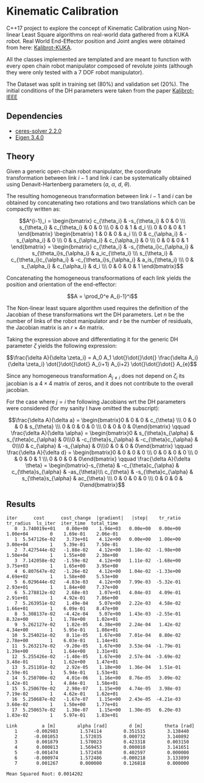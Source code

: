 # Kinematic Calibration

C++17 project to explore the concept of Kinematic Calibration using Non-linear Least Square algorithms on real-world data gathered from a KUKA robot.
Real World End-Effector position and Joint angles were obtained from here: [Kalibrot-KUKA](https://github.com/cursi36/Kalibrot/tree/master/RealRobotsData/KUKA_IIWA_LBR14).

All the classes implemented are templated and are meant to function with every open chain robot manipulator composed of revolute joints (although they were only tested with a 7 DOF robot manipulator).

The Dataset was split in training set (80%) and validation set (20%). The initial conditions of the DH parameters were taken from the paper [Kalibrot-IEEE](https://ieeexplore.ieee.org/abstract/document/9635859)

## Dependencies
- [ceres-solver 2.2.0](https://github.com/ceres-solver/ceres-solver)
- [Eigen 3.4.0](https://gitlab.com/libeigen/eigen)

## Theory
Given a generic open-chain robot manipulator, the coordinate transformation between link $i-1$ and link $i$ can be systematically obtained using Denavit-Hartenberg parameters ($a$, $\alpha$, $d$, $\theta$).

The resulting homogeneous transformation between link $i-1$ and $i$ can be obtained by concatenating two rotations and two translations which can be compactly written as:

$$A^{i-1}_i = 
\begin{bmatrix} c_{\theta_i} & -s_{\theta_i} & 0 & 0 \\\ s_{\theta_i} & c_{\theta_i} & 0 & 0 \\\ 0 & 0 & 1 & d_i \\\ 0 & 0 & 0 & 1 \end{bmatrix} 
\begin{bmatrix} 1 & 0 & 0 & a_i \\\ 0 & c_{\alpha_i} & -s_{\alpha_i} & 0 \\\ 0 & s_{\alpha_i} & c_{\alpha_i} & 0 \\\ 0 & 0 & 0 & 1 \end{bmatrix} = 
\begin{bmatrix} c_{\theta_i} & -s_{\theta_i}c_{\alpha_i} & s_{\theta_i}s_{\alpha_i} & a_ic_{\theta_i} \\\ s_{\theta_i} & c_{\theta_i}c_{\alpha_i} & -c_{\theta_i}s_{\alpha_i} & a_is_{\theta_i} \\\ 0 & s_{\alpha_i} & c_{\alpha_i} & d_i \\\ 0 & 0 & 0 & 1 \end{bmatrix}$$

Concatenating the homogeneous transfoormations of each link yields the position and orientation of the end-effector:

$$A = \prod_0^e A_{i-1}^i$$

The Non-linear least square algorithm used requires the definition of the Jacobian of these transformations wrt the DH parameters. Let $n$ be the number of links of the robot manipulator and $r$ be the number of residuals, the Jacobian matrix is an $r \times 4n$ matrix.

Taking the expression above and differentiating it for the generic DH parameter $\zeta$ yields the following expression:

$$\frac{\delta A}{\delta \zeta_i} = A_0 A_1 \dot{}\dot{}\dot{} \frac{\delta A_i}{\delta \zeta_i} \dot{}\dot{}\dot{} A_{i+1} A_{i+2} \dot{}\dot{}\dot{} A_{e}$$

Since any homogeneous transformation $A_{j \ne i}$ does not depend on $\zeta_i$ its jacobian is a $4\times 4$ matrix of zeros, and it does not contribute to the overall jacobian.

For the case where $j = i$ the following Jacobians wrt the DH parameters were considered (for my sanity I have omitted the subscript):

$$\frac{\delta A}{\delta a} = \begin{bmatrix}0 & 0 & 0 & c_{\theta} \\\ 0 & 0 & 0 & s_{\theta} \\\ 0 & 0 & 0 & 0 \\\ 0 & 0 & 0 & 0\end{bmatrix}
\qquad
\frac{\delta A}{\delta \alpha} = \begin{bmatrix}0 & s_{\theta}s_{\alpha} & s_{\theta}c_{\alpha} & 0\\\0 & -c_{\theta}s_{\alpha} & -c_{\theta}c_{\alpha} & 0\\\0 & c_{\alpha} & -s_{\alpha} & 0\\\0 & 0 & 0 & 0\end{bmatrix}
\qquad
\frac{\delta A}{\delta d} = \begin{bmatrix}0 & 0 & 0 & 0 \\\ 0 & 0 & 0 & 0 \\\ 0 & 0 & 0 & 1 \\\ 0 & 0 & 0 & 0\end{bmatrix}
\qquad
\frac{\delta A}{\delta \theta} = \begin{bmatrix}-s_{\theta} & -c_{\theta}c_{\alpha} & c_{\theta}s_{\alpha} & -as_{\theta}\\\ c_{\theta} & -s_{\theta}c_{\alpha} & s_{\theta}s_{\alpha} & ac_{\theta} \\\ 0 & 0 & 0 & 0 \\\ 0 & 0 & 0 & 0\end{bmatrix}$$

## Results

```console
iter      cost      cost_change  |gradient|   |step|    tr_ratio  tr_radius  ls_iter  iter_time  total_time
   0  3.740019e+01    0.00e+00    1.94e+03   0.00e+00   0.00e+00  1.00e+04        0    1.69e-01    2.06e-01
   1  5.547126e-02    3.73e+01    4.12e+00   0.00e+00   1.00e+00  3.00e+04        1    5.39e-01    7.50e-01
   2  7.427544e-02   -1.88e-02    4.12e+00   1.18e-02  -1.98e+00  1.50e+04        1    1.55e+00    2.30e+00
   3  7.142058e-02   -1.59e-02    4.12e+00   1.11e-02  -1.68e+00  3.75e+03        1    1.65e+00    3.95e+00
   4  6.807647e-02   -1.26e-02    4.12e+00   1.04e-02  -1.33e+00  4.69e+02        1    1.58e+00    5.53e+00
   5  6.029644e-02   -4.83e-03    4.12e+00   7.99e-03  -5.32e-01  2.93e+01        1    1.84e+00    7.37e+00
   6  5.278812e-02    2.68e-03    1.07e+01   4.04e-03   4.09e-01  2.91e+01        1    4.92e-01    7.86e+00
   7  5.263951e-02    1.49e-04    5.07e+00   2.22e-03   4.58e-02  1.66e+01        1    6.09e-01    8.47e+00
   8  5.308137e-02   -4.42e-04    5.07e+00   1.43e-03  -2.55e-01  8.32e+00        1    1.78e+00    1.02e+01
   9  5.262127e-02    1.82e-05    4.38e+00   2.24e-04   1.42e-02  4.34e+00        1    5.95e-01    1.08e+01
  10  5.254021e-02    8.11e-05    1.67e+00   7.01e-04   8.80e-02  2.78e+00        1    6.03e-01    1.14e+01
  11  5.263217e-02   -9.20e-05    1.67e+00   3.53e-04  -1.79e-01  1.39e+00        1    1.64e+00    1.31e+01
  12  5.255426e-02   -1.40e-05    1.67e+00   2.57e-04  -3.69e-02  3.48e-01        1    1.62e+00    1.47e+01
  13  5.251101e-02    2.92e-05    1.18e+00   1.36e-04   1.51e-01  2.59e-01        1    5.94e-01    1.53e+01
  14  5.250700e-02    4.01e-06    1.16e+00   8.76e-05   3.09e-02  1.42e-01        1    4.84e-01    1.58e+01
  15  5.250670e-02    2.98e-07    1.15e+00   4.74e-05   3.98e-03  7.19e-02        1    4.62e-01    1.62e+01
  16  5.250687e-02   -1.67e-07    1.15e+00   2.43e-05  -4.21e-03  3.60e-02        1    1.50e+00    1.77e+01
  17  5.250657e-02    1.30e-07    1.15e+00   1.30e-05   6.20e-03  1.83e-02        1    5.97e-01    1.83e+01

Link         a [m]        alpha [rad]        d [m]        theta [rad]
   1      -0.002983        1.574114        0.351515        3.138440
   2      -0.001053        1.572035        0.000732        3.140892
   3       0.001879        1.570023        0.423318        0.003150
   4       0.000813        1.569453        0.000010        3.141651
   5      -0.001474        1.572458        0.402597        0.000000
   6      -0.000974        1.572486       -0.000218        3.133899
   7       0.001267        0.000000        0.126818        0.000000

Mean Squared Root: 0.0014202
```

